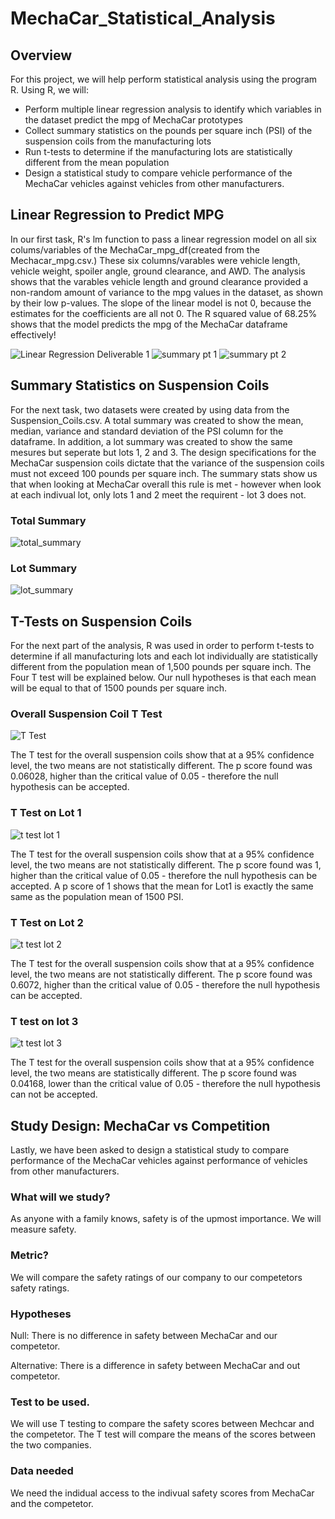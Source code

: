 # MechaCar_Statistical_Analysis


## Overview

For this project, we will help perform statistical analysis using the program R. Using R, we will:

- Perform multiple linear regression analysis to identify which variables in the dataset predict the mpg of MechaCar prototypes
- Collect summary statistics on the pounds per square inch (PSI) of the suspension coils from the manufacturing lots
- Run t-tests to determine if the manufacturing lots are statistically different from the mean population
- Design a statistical study to compare vehicle performance of the MechaCar vehicles against vehicles from other manufacturers.


## Linear Regression to Predict MPG

In our first task, R's lm function to pass a linear regression model on all six colums/variables of the MechaCar_mpg_df(created from the Mechacar_mpg.csv.) These six columns/varables were vehicle length, vehicle weight, spoiler angle, ground clearance, and AWD. The analysis shows that the varables vehicle length and ground clearance provided a non-random amount of variance to the mpg values in the dataset, as shown by their low p-values. The slope of the linear model is not 0, because the estimates for the coefficients are all not 0. The R squared value of 68.25% shows that the model predicts the mpg of the MechaCar dataframe effectively! 

![Linear Regression Deliverable 1 ](https://user-images.githubusercontent.com/87949792/152708284-5eb88f5f-270a-4827-86c3-42793c6a3dcd.png)
![summary pt 1](https://user-images.githubusercontent.com/87949792/152708435-146f7292-95c0-44b7-a600-45aaef0c5ba7.png)
![summary pt 2](https://user-images.githubusercontent.com/87949792/152708439-7fbe48ab-ff42-4007-bf23-6b6f25600a3d.png)


## Summary Statistics on Suspension Coils

For the next task, two datasets were created by using data from the Suspension_Coils.csv. A total summary was created to show the mean, median, variance and standard deviation of the PSI column for the dataframe. In addition, a lot summary was created to show the same mesures but seperate but lots 1, 2 and 3. The design specifications for the MechaCar suspension coils dictate that the variance of the suspension coils must not exceed 100 pounds per square inch. The summary stats show us that when looking at MechaCar overall this rule is met - however when look at each indivual lot, only lots 1 and 2 meet the requirent - lot 3 does not. 

### Total Summary
![total_summary](https://user-images.githubusercontent.com/87949792/152710228-28ba3e79-145c-4e21-83fe-8fc29151d667.png)


### Lot Summary
![lot_summary](https://user-images.githubusercontent.com/87949792/152710244-d2510bae-7c5d-4914-9f9a-0ff455e3f92f.png)



## T-Tests on Suspension Coils

For the next part of the analysis, R was used in order to perform t-tests to determine if all manufacturing lots and each lot individually are statistically different from the population mean of 1,500 pounds per square inch. The Four T test will be explained below. Our null hypotheses is that each mean will be equal to that of 1500 pounds per square inch. 

### Overall Suspension Coil T Test 

![T Test](https://user-images.githubusercontent.com/87949792/152711564-e94e5c5f-a748-482b-b747-d45c748a8fb5.png)

The T test for the overall suspension coils show that at a 95% confidence level, the two means are not statistically different. The p score found was 0.06028, higher than the critical value of 0.05 - therefore the null hypothesis can be accepted. 


### T Test on Lot 1 
![t test lot 1](https://user-images.githubusercontent.com/87949792/152711741-81591ae8-1bc6-42f9-91b3-95bbbd9e087d.png)

The T test for the overall suspension coils show that at a 95% confidence level, the two means are not statistically different. The p score found was 1, higher than the critical value of 0.05 - therefore the null hypothesis can be accepted. A p score of 1 shows that the mean for Lot1 is exactly the same same as the population mean of 1500 PSI.


### T Test on Lot 2 

![t test lot 2 ](https://user-images.githubusercontent.com/87949792/152711851-90c4c4f7-c60d-4a7b-8dc1-fa025b28d0ad.png)

The T test for the overall suspension coils show that at a 95% confidence level, the two means are not statistically different. The p score found was 0.6072, higher than the critical value of 0.05 - therefore the null hypothesis can be accepted. 


### T test on lot 3 

![t test lot 3](https://user-images.githubusercontent.com/87949792/152712000-4758ccaa-479c-4289-a0c7-8a1a24a2c8be.png)

The T test for the overall suspension coils show that at a 95% confidence level, the two means are statistically different. The p score found was 0.04168, lower than the critical value of 0.05 - therefore the null hypothesis can not be accepted. 



## Study Design: MechaCar vs Competition

Lastly, we have been asked to design a statistical study to compare performance of the MechaCar vehicles against performance of vehicles from other manufacturers.

### What will we study?

As anyone with a family knows, safety is of the upmost importance. We will measure safety.

### Metric?

We will compare the safety ratings of our company to our competetors safety ratings. 

### Hypotheses

Null: There is no difference in safety between MechaCar and our competetor.

Alternative: There is a difference in safety between MechaCar and out competetor. 

### Test to be used.

We will use T testing to compare the safety scores between Mechcar and the competetor. The T test will compare the means of the scores between the two companies. 

### Data needed 

We need the indidual access to the indivual safety scores from MechaCar and the competetor. 
